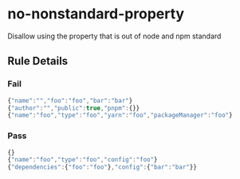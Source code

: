 <!-- prettier-ignore-start -->
# no-nonstandard-property

Disallow using the property that is out of node and npm standard

## Rule Details

### Fail

```ts
{"name":"","foo":"foo","bar":"bar"}
{"author":"","public":true,"pnpm":{}}
{"name":"foo","type":"foo","yarn":"foo","packageManager":"foo"}
```

### Pass

```ts
{}
{"name":"foo","type":"foo","config":"foo"}
{"dependencies":{"foo":"foo"},"config":{"bar":"bar"}}
```
<!-- prettier-ignore-end -->
